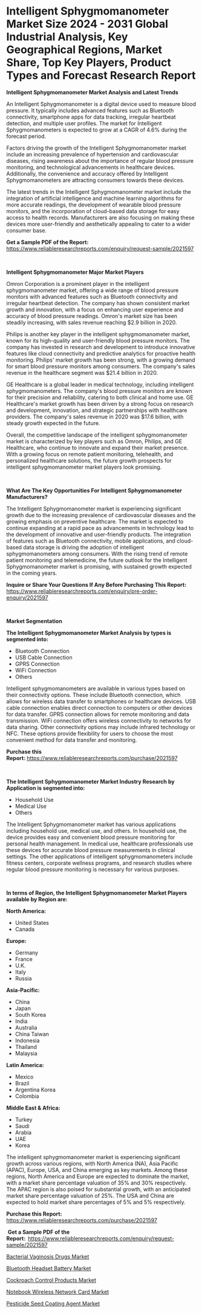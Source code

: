 <p><h1>Intelligent Sphygmomanometer Market Size 2024 - 2031 Global Industrial Analysis, Key Geographical Regions, Market Share, Top Key Players, Product Types and Forecast Research Report</h1></p><p><strong>Intelligent Sphygmomanometer Market Analysis and Latest Trends</strong></p>
<p><p>An Intelligent Sphygmomanometer is a digital device used to measure blood pressure. It typically includes advanced features such as Bluetooth connectivity, smartphone apps for data tracking, irregular heartbeat detection, and multiple user profiles. The market for Intelligent Sphygmomanometers is expected to grow at a CAGR of 4.6% during the forecast period.</p><p>Factors driving the growth of the Intelligent Sphygmomanometer market include an increasing prevalence of hypertension and cardiovascular diseases, rising awareness about the importance of regular blood pressure monitoring, and technological advancements in healthcare devices. Additionally, the convenience and accuracy offered by Intelligent Sphygmomanometers are attracting consumers towards these devices.</p><p>The latest trends in the Intelligent Sphygmomanometer market include the integration of artificial intelligence and machine learning algorithms for more accurate readings, the development of wearable blood pressure monitors, and the incorporation of cloud-based data storage for easy access to health records. Manufacturers are also focusing on making these devices more user-friendly and aesthetically appealing to cater to a wider consumer base.</p></p>
<p><strong>Get a Sample PDF of the Report:&nbsp;</strong> <a href="https://www.reliableresearchreports.com/enquiry/request-sample/2021597">https://www.reliableresearchreports.com/enquiry/request-sample/2021597</a></p>
<p>&nbsp;</p>
<p><strong>Intelligent Sphygmomanometer Major Market Players</strong></p>
<p><p>Omron Corporation is a prominent player in the intelligent sphygmomanometer market, offering a wide range of blood pressure monitors with advanced features such as Bluetooth connectivity and irregular heartbeat detection. The company has shown consistent market growth and innovation, with a focus on enhancing user experience and accuracy of blood pressure readings. Omron's market size has been steadily increasing, with sales revenue reaching $2.9 billion in 2020.</p><p>Philips is another key player in the intelligent sphygmomanometer market, known for its high-quality and user-friendly blood pressure monitors. The company has invested in research and development to introduce innovative features like cloud connectivity and predictive analytics for proactive health monitoring. Philips' market growth has been strong, with a growing demand for smart blood pressure monitors among consumers. The company's sales revenue in the healthcare segment was $21.4 billion in 2020.</p><p>GE Healthcare is a global leader in medical technology, including intelligent sphygmomanometers. The company's blood pressure monitors are known for their precision and reliability, catering to both clinical and home use. GE Healthcare's market growth has been driven by a strong focus on research and development, innovation, and strategic partnerships with healthcare providers. The company's sales revenue in 2020 was $17.6 billion, with steady growth expected in the future.</p><p>Overall, the competitive landscape of the intelligent sphygmomanometer market is characterized by key players such as Omron, Philips, and GE Healthcare, who continue to innovate and expand their market presence. With a growing focus on remote patient monitoring, telehealth, and personalized healthcare solutions, the future growth prospects for intelligent sphygmomanometer market players look promising.</p></p>
<p>&nbsp;</p>
<p><strong>What Are The Key Opportunities For Intelligent Sphygmomanometer Manufacturers?</strong></p>
<p><p>The Intelligent Sphygmomanometer market is experiencing significant growth due to the increasing prevalence of cardiovascular diseases and the growing emphasis on preventive healthcare. The market is expected to continue expanding at a rapid pace as advancements in technology lead to the development of innovative and user-friendly products. The integration of features such as Bluetooth connectivity, mobile applications, and cloud-based data storage is driving the adoption of intelligent sphygmomanometers among consumers. With the rising trend of remote patient monitoring and telemedicine, the future outlook for the Intelligent Sphygmomanometer market is promising, with sustained growth expected in the coming years.</p></p>
<p><strong>Inquire or Share Your Questions If Any Before Purchasing This Report:</strong> <a href="https://www.reliableresearchreports.com/enquiry/pre-order-enquiry/2021597">https://www.reliableresearchreports.com/enquiry/pre-order-enquiry/2021597</a></p>
<p>&nbsp;</p>
<p><strong>Market Segmentation</strong></p>
<p><strong>The Intelligent Sphygmomanometer Market Analysis by types is segmented into:</strong></p>
<p><ul><li>Bluetooth Connection</li><li>USB Cable Connection</li><li>GPRS Connection</li><li>WiFi Connection</li><li>Others</li></ul></p>
<p><p>Intelligent sphygmomanometers are available in various types based on their connectivity options. These include Bluetooth connection, which allows for wireless data transfer to smartphones or healthcare devices. USB cable connection enables direct connection to computers or other devices for data transfer. GPRS connection allows for remote monitoring and data transmission. WiFi connection offers wireless connectivity to networks for data sharing. Other connectivity options may include infrared technology or NFC. These options provide flexibility for users to choose the most convenient method for data transfer and monitoring.</p></p>
<p><strong>Purchase this Report:&nbsp;</strong><a href="https://www.reliableresearchreports.com/purchase/2021597">https://www.reliableresearchreports.com/purchase/2021597</a></p>
<p>&nbsp;</p>
<p><strong>The Intelligent Sphygmomanometer Market Industry Research by Application is segmented into:</strong></p>
<p><ul><li>Household Use</li><li>Medical Use</li><li>Others</li></ul></p>
<p><p>The Intelligent Sphygmomanometer market has various applications including household use, medical use, and others. In household use, the device provides easy and convenient blood pressure monitoring for personal health management. In medical use, healthcare professionals use these devices for accurate blood pressure measurements in clinical settings. The other applications of intelligent sphygmomanometers include fitness centers, corporate wellness programs, and research studies where regular blood pressure monitoring is necessary for various purposes.</p></p>
<p>&nbsp;</p>
<p><strong>In terms of Region, the Intelligent Sphygmomanometer Market Players available by Region are:</strong></p>
<p>
    <p> <strong> North America: </strong>
        <ul>
            <li>United States</li>
            <li>Canada</li>
        </ul>
        </p> 
    <p> <strong> Europe: </strong>
        <ul>
            <li>Germany</li>
            <li>France</li>
            <li>U.K.</li>
            <li>Italy</li>
            <li>Russia</li>
        </ul>
        </p> 
    <p> <strong> Asia-Pacific: </strong>
        <ul>
            <li>China</li>
            <li>Japan</li>
            <li>South Korea</li>
            <li>India</li>
            <li>Australia</li>
            <li>China Taiwan</li>
            <li>Indonesia</li>
            <li>Thailand</li>
            <li>Malaysia</li>
        </ul>
        </p> 
    <p> <strong> Latin America: </strong>
        <ul>
            <li>Mexico</li>
            <li>Brazil</li>
            <li>Argentina Korea</li>
            <li>Colombia</li>
        </ul>
        </p> 
    <p> <strong> Middle East & Africa: </strong>
        <ul>
            <li>Turkey</li>
            <li>Saudi</li>
            <li>Arabia</li>
            <li>UAE</li>
            <li>Korea</li>
        </ul>
    </p>
    </p>
<p><p>The intelligent sphygmomanometer market is experiencing significant growth across various regions, with North America (NA), Asia Pacific (APAC), Europe, USA, and China emerging as key markets. Among these regions, North America and Europe are expected to dominate the market, with a market share percentage valuation of 35% and 30% respectively. The APAC region is also poised for substantial growth, with an anticipated market share percentage valuation of 25%. The USA and China are expected to hold market share percentages of 5% and 5% respectively.</p></p>
<p><strong>Purchase this Report: </strong><a href="https://www.reliableresearchreports.com/purchase/2021597">https://www.reliableresearchreports.com/purchase/2021597</a></p>
<p>&nbsp;<strong>Get a Sample PDF of the Report:&nbsp;&nbsp;</strong><a href="https://www.reliableresearchreports.com/enquiry/request-sample/2021597">https://www.reliableresearchreports.com/enquiry/request-sample/2021597</a></p>
<p><strong></strong></p>
<p><p><a href="https://rainy-horn-d69.notion.site/Bacterial-Vaginosis-Drugs-Market-Offer-Valuable-Insights-into-Market-Size-Market-Share-Market-Tren-adba18aa96be4e39b38588b44390f261">Bacterial Vaginosis Drugs Market</a></p><p><a href="https://view.publitas.com/reportprime-1/bluetooth-headset-battery-market-size-market-share-and-global-market-analysis-report-2024-2031/">Bluetooth Headset Battery Market</a></p><p><a href="https://woozy-pyroraptor-a1f.notion.site/Cockroach-Control-Products-Market-Share-Market-New-Trends-Analysis-Report-By-Type-By-Application--3677fe4e93384bb09d234670899e7fba">Cockroach Control Products Market</a></p><p><a href="https://view.publitas.com/reportprime-1/notebook-wireless-network-card-market-dynamics-2024-2031-also-about-its-market-trends-projections-and-opportunities/">Notebook Wireless Network Card Market</a></p><p><a href="https://woozy-pyroraptor-a1f.notion.site/Pesticide-Seed-Coating-Agent-Market-Provides-a-Comprehensive-Analysis-Including-a-Macro-Overview-of--aaafe138f6ea4c24987a044314c7b467">Pesticide Seed Coating Agent Market</a></p></p>